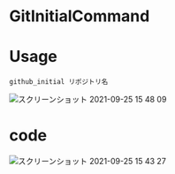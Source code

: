 # GitInitialCommand

# Usage
`github_initial リポジトリ名`

![スクリーンショット 2021-09-25 15 48 09](https://user-images.githubusercontent.com/72326299/134762374-45a556ca-cf57-413f-b251-0c355cd46306.png)

# code

![スクリーンショット 2021-09-25 15 43 27](https://user-images.githubusercontent.com/72326299/134762422-1baf6e71-9b43-417c-87de-930c4d581045.png)
